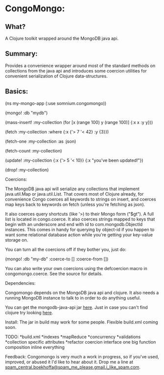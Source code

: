 CongoMongo:
===========

What?
------
A Clojure toolkit wrapped around the MongoDB java api.

Summary:
---------
Provides a convenience wrapper around most of the standard methods on 
collections from the java api and introduces some coercion utilities 
for convenient serialization of Clojure data-structures.

Basics:
--------
(ns my-mongo-app
  (:use somnium.congomongo))

(mongo!
  :db "mydb")

(mass-insert!
  :my-collection
  (for [x (range 100) y (range 100)] {:x x :y y}))

(fetch
  :my-collection
  :where {:x {'> 7 
              '< 42}
          :y {3}})

(fetch-one
  :my-collection 
  :as :json)

(fetch-count
  :my-collection)

(update!
  :my-collection 
  {:x {'> 5 '< 10}}
  {:x "you've been updated!"})

(drop! :my-collection)

Coercions:

  The MongoDB java api will serialize any collections that
implement java.util.Map or java.util.List. That covers most
of Clojure already, for convenience Congo coerces all keywords
to strings on insert, and coerces map keys back to keywords
on fetch (unless you're fetching as json).

  It also coerces query shortcuts (like '>) to their Mongo form
("$gt"). A full list is located in congo.coerce.
  It also coerces strings mapped to keys that
begin with an underscore and end with id to com.mongodb.ObjectId 
instances. This comes in handy for querying by object-id if you happen
to want some relational database action while you're getting your 
key-value storage on.

  You can turn all the coercions off if they bother you, just do:

(mongo!
  :db "my-db"
  :coerce-to   []
  :coerce-from [])

  You can also write your own coercions using the defcoercion macro in
congomongo.coerce. See the source for details.
   
Dependencies:

  Congomongo depends on the MongoDB java api and clojure.
It also needs a running MongoDB instance to talk to in order to do
anything useful.

  You can get the mongodb-java-api jar [here](http://www.github.com/mongodb/mongo-java-driver).
Just in case you can't find clojure try looking [here](http://www.github.com/richhickey/clojure).

Install:
  The jar in build may work for some people.
  Flexible build.xml coming soon.

TODO:
*build.xml
*indexes
*mapReduce
*concurrency
*validations
*collection specific attributes
*refactor coercion interface
  one big function composition
  inline everything

Feedback:
  Congomongo is very much a work in progress, so if you've used, improved, 
or abused it I'd like to hear about it.
Drop me a line at spam_central.boekhoffa@spam_me_please.gmail.i_like_spam.com.

